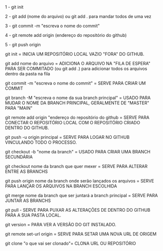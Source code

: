 1 - git init

2 - git add (nome do arquivo) ou git add . para mandar todos de uma vez

3 - git commit -m "escreva o nome do commit"

4 - git remote add origin (endereço do repositório do github)

5 - git push origin









git init = INICIA UM REPOSITÓRIO LOCAL VAZIO "FORA" DO GITHUB.

git add nome do arquivo = ADICIONA O ARQUIVO NA "FILA DE ESPERA" PARA SER COMMITADO
	(ou git add .) para adicionar todos os arquivos dentro da pasta na fila

git commit -m "escreva o nome do commit" = SERVE PARA CRIAR UM COMMIT

git branch -M "escreva o nome da sua branch principal" = USADO PARA MUDAR O NOME DA BRANCH PRINCIPAL, GERALMENTE DE "MASTER" PARA "MAIN"

git remote add origin "endereço do repositório do github = SERVE PARA CONECTAR O REPOSITÓRIO LOCAL COM O REPOSITÓRIO CRIADO DENTRO DO GITHUB.

git push -u origin principal = SERVE PARA LOGAR NO GITHUB VINCULANDO TODO O PROCESSO.

git checkout -b "nome da branch" = USADO PARA CRIAR UMA BRANCH SECUNDÁRIA

git checkout nome da branch que quer mexer = SERVE PARA ALTERAR ENTRE AS BRANCHS

git push origin nome da branch onde serão lançados os arquivos = SERVE PARA LANÇAR OS ARQUIVOS NA BRANCH ESCOLHIDA

git merge nome da branch que ser juntará a branch principal = SERVE PARA JUNTAR AS BRANCHS

git pull - SERVE PARA PUXAR AS ALTERAÇÕES DE DENTRO DO GITHUB PARA A SUA PASTA LOCAL.

git version = PARA VER A VERSÃO DO GIT INSTALADO.

git remote set-url origin = SERVE PARA SETAR UMA NOVA URL DE ORIGEM

git clone "o que vai ser clonado"= CLONA URL OU REPOSITÓRIO